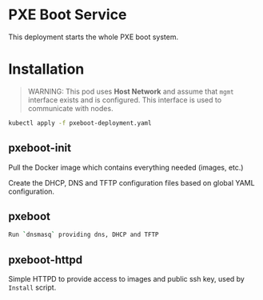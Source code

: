 # PXE Boot Service

This deployment starts the whole PXE boot system.


# Installation

> WARNING: This pod uses **Host Network** and assume that `mgmt` interface exists and is configured. This interface is used to communicate with nodes.

```bash
kubectl apply -f pxeboot-deployment.yaml
```

## pxeboot-init

Pull the Docker image which contains everything needed (images, etc.)

Create the DHCP, DNS and TFTP configuration files based on global YAML configuration.


## pxeboot
```bash
Run `dnsmasq` providing dns, DHCP and TFTP
````

## pxeboot-httpd

Simple HTTPD to provide access to images and public ssh key, used by `Install` script.
